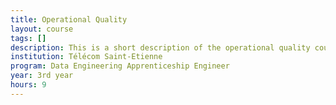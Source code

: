 ```yaml
---
title: Operational Quality
layout: course
tags: []
description: This is a short description of the operational quality course
institution: Télécom Saint-Etienne
program: Data Engineering Apprenticeship Engineer
year: 3rd year
hours: 9
---
```


